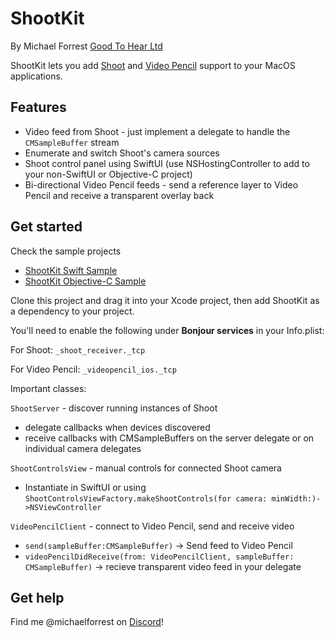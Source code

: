 # ShootKit
By Michael Forrest
[Good To Hear Ltd](https://goodtohear.co.uk)

ShootKit lets you add [Shoot](https://squares.tv/shoot) and [Video Pencil](https://squares.tv/videopencil) support to your MacOS applications.

## Features 
* Video feed from Shoot - just implement a delegate to handle the `CMSampleBuffer` stream
* Enumerate and switch Shoot's camera sources 
* Shoot control panel using SwiftUI (use NSHostingController to add to your non-SwiftUI or Objective-C project)
* Bi-directional Video Pencil feeds - send a reference layer to Video Pencil and receive a transparent overlay back

## Get started
Check the sample projects
* [ShootKit Swift Sample](ShootKit/Sample%20Projects/Swift%20Sample)
* [ShootKit Objective-C Sample](ShootKit/Sample%20Projects/Objective-C%20Sample)

Clone this project and drag it into your Xcode project, then add ShootKit as a dependency to your project.

You'll need to enable the following under **Bonjour services** in your Info.plist:

For Shoot: `_shoot_receiver._tcp`

For Video Pencil: `_videopencil_ios._tcp`


Important classes:

`ShootServer` - discover running instances of Shoot
 - delegate callbacks when devices discovered
 - receive callbacks with CMSampleBuffers on the server delegate or on individual camera delegates

`ShootControlsView` - manual controls for connected Shoot camera
 - Instantiate in SwiftUI or using `ShootControlsViewFactory.makeShootControls(for camera: minWidth:)->NSViewController`

`VideoPencilClient` - connect to Video Pencil, send and receive video
  - `send(sampleBuffer:CMSampleBuffer)` -> Send feed to Video Pencil
  - `videoPencilDidReceive(from: VideoPencilClient, sampleBuffer: CMSampleBuffer)` -> recieve transparent video feed in your delegate

## Get help
Find me @michaelforrest on [Discord](https://discord.gg/ZJBHyb5tTP)!
